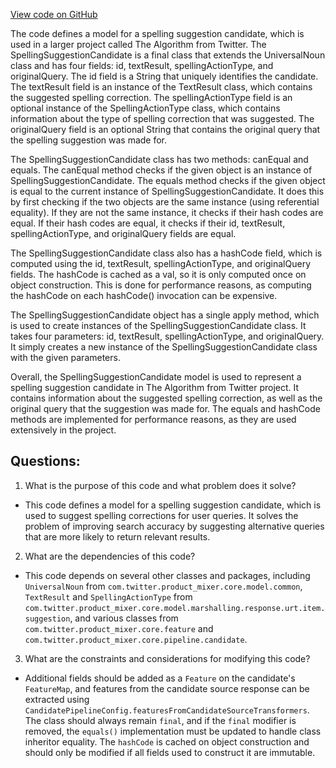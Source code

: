 [View code on GitHub](https://github.com/misbahsy/the-algorithm/product-mixer/component-library/src/main/scala/com/twitter/product_mixer/component_library/model/candidate/suggestion/SpellingSuggestionCandidate.scala)

The code defines a model for a spelling suggestion candidate, which is used in a larger project called The Algorithm from Twitter. The SpellingSuggestionCandidate is a final class that extends the UniversalNoun class and has four fields: id, textResult, spellingActionType, and originalQuery. The id field is a String that uniquely identifies the candidate. The textResult field is an instance of the TextResult class, which contains the suggested spelling correction. The spellingActionType field is an optional instance of the SpellingActionType class, which contains information about the type of spelling correction that was suggested. The originalQuery field is an optional String that contains the original query that the spelling suggestion was made for.

The SpellingSuggestionCandidate class has two methods: canEqual and equals. The canEqual method checks if the given object is an instance of SpellingSuggestionCandidate. The equals method checks if the given object is equal to the current instance of SpellingSuggestionCandidate. It does this by first checking if the two objects are the same instance (using referential equality). If they are not the same instance, it checks if their hash codes are equal. If their hash codes are equal, it checks if their id, textResult, spellingActionType, and originalQuery fields are equal.

The SpellingSuggestionCandidate class also has a hashCode field, which is computed using the id, textResult, spellingActionType, and originalQuery fields. The hashCode is cached as a val, so it is only computed once on object construction. This is done for performance reasons, as computing the hashCode on each hashCode() invocation can be expensive.

The SpellingSuggestionCandidate object has a single apply method, which is used to create instances of the SpellingSuggestionCandidate class. It takes four parameters: id, textResult, spellingActionType, and originalQuery. It simply creates a new instance of the SpellingSuggestionCandidate class with the given parameters.

Overall, the SpellingSuggestionCandidate model is used to represent a spelling suggestion candidate in The Algorithm from Twitter project. It contains information about the suggested spelling correction, as well as the original query that the suggestion was made for. The equals and hashCode methods are implemented for performance reasons, as they are used extensively in the project.
## Questions: 
 1. What is the purpose of this code and what problem does it solve?
- This code defines a model for a spelling suggestion candidate, which is used to suggest spelling corrections for user queries. It solves the problem of improving search accuracy by suggesting alternative queries that are more likely to return relevant results.

2. What are the dependencies of this code?
- This code depends on several other classes and packages, including `UniversalNoun` from `com.twitter.product_mixer.core.model.common`, `TextResult` and `SpellingActionType` from `com.twitter.product_mixer.core.model.marshalling.response.urt.item.suggestion`, and various classes from `com.twitter.product_mixer.core.feature` and `com.twitter.product_mixer.core.pipeline.candidate`.

3. What are the constraints and considerations for modifying this code?
- Additional fields should be added as a `Feature` on the candidate's `FeatureMap`, and features from the candidate source response can be extracted using `CandidatePipelineConfig.featuresFromCandidateSourceTransformers`. The class should always remain `final`, and if the `final` modifier is removed, the `equals()` implementation must be updated to handle class inheritor equality. The `hashCode` is cached on object construction and should only be modified if all fields used to construct it are immutable.